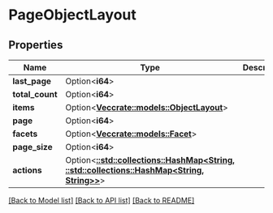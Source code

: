 # PageObjectLayout

## Properties

Name | Type | Description | Notes
------------ | ------------- | ------------- | -------------
**last_page** | Option<**i64**> |  | [optional]
**total_count** | Option<**i64**> |  | [optional]
**items** | Option<[**Vec<crate::models::ObjectLayout>**](ObjectLayout.md)> |  | [optional]
**page** | Option<**i64**> |  | [optional]
**facets** | Option<[**Vec<crate::models::Facet>**](Facet.md)> |  | [optional]
**page_size** | Option<**i64**> |  | [optional]
**actions** | Option<[**::std::collections::HashMap<String, ::std::collections::HashMap<String, String>>**](map.md)> |  | [optional]

[[Back to Model list]](../README.md#documentation-for-models) [[Back to API list]](../README.md#documentation-for-api-endpoints) [[Back to README]](../README.md)


